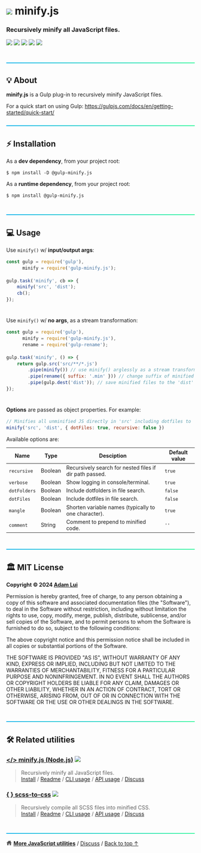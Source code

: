 # <picture><source media="(prefers-color-scheme: dark)" srcset="https://media.minify-js.org/images/icons/gulp/white/icon50x30.svg"><img height=23 src="https://media.minify-js.org/images/icons/gulp/red/icon50x30.svg"></picture> minify.js

### Recursively minify all JavaScript files.

<a href="#%EF%B8%8F-mit-license"><img height=31 src="https://img.shields.io/badge/License-MIT-orange.svg?logo=internetarchive&logoColor=white&labelColor=464646&style=for-the-badge"></a>
<a href="https://github.com/adamlui/minify.js/releases/tag/gulp-v1.0.0"><img height=31 src="https://img.shields.io/badge/Latest_Build-1.0.0-44cc11.svg?logo=icinga&logoColor=white&labelColor=464646&style=for-the-badge"></a>
<a href="https://sonarcloud.io/component_measures?metric=new_vulnerabilities&id=adamlui_minify.js:gulp/src/gulp-minify.js"><img height=31 src="https://img.shields.io/badge/dynamic/json?url=https%3A%2F%2Fsonarcloud.io%2Fapi%2Fmeasures%2Fcomponent%3Fcomponent%3Dadamlui_minify.js%3Agulp%2Fsrc%2Fgulp-minify.js%26metricKeys%3Dvulnerabilities&query=%24.component.measures.0.value&style=for-the-badge&logo=sonarcloud&logoColor=white&labelColor=464646&label=Vulnerabilities&color=gold"></a>
<a href="https://github.com/toolleeo/cli-apps#programming"><img height=31 src="https://img.shields.io/badge/Mentioned_in-Awesome-c4a2bd?logo=awesomelists&logoColor=white&labelColor=464646&style=for-the-badge"></a>
<a href="https://minify-js.org"><img height=31 src="https://img.shields.io/badge/web-minify--js.org-lightgrey?logo=dribbble&logoColor=white&labelColor=464646&style=for-the-badge"></a>

<br>

<img height=6px width="100%" src="https://raw.githubusercontent.com/adamlui/js-utils/main/docs/images/aqua-separator.png">

## 💡 About

**minify.js** is a Gulp plug-in to recursively minify JavaScript files.

For a quick start on using Gulp: https://gulpjs.com/docs/en/getting-started/quick-start/

<img height=6px width="100%" src="https://raw.githubusercontent.com/adamlui/js-utils/main/docs/images/aqua-separator.png">

## ⚡ Installation

As a **dev dependency**, from your project root:

```
$ npm install -D @gulp-minify.js
```

As a **runtime dependency**, from your project root:

```
$ npm install @gulp-minify.js
```

<br>

<img height=6px width="100%" src="https://raw.githubusercontent.com/adamlui/js-utils/main/docs/images/aqua-separator.png">

## 💻 Usage

Use `minify()` w/ **input/output args**:

```js
const gulp = require('gulp'),
      minify = require('gulp-minify.js');

gulp.task('minify', cb => {
    minify('src', 'dist');
    cb();
});
```

#

Use `minify()` w/ **no args**, as a stream transformation:

```js
const gulp = require('gulp'),
      minify = require('gulp-minify.js'),
      rename = require('gulp-rename');

gulp.task('minify', () => {    
    return gulp.src('src/**/*.js')
        .pipe(minify()) // use minify() arglessly as a stream transformation
        .pipe(rename({ suffix: '.min' })) // change suffix of minified file
        .pipe(gulp.dest('dist')); // save minified files to the 'dist' directory
});
```

#

**Options** are passed as object properties. For example:

```js
// Minifies all unminified JS directly in 'src' including dotfiles to 'dist'
minify('src', 'dist', { dotFiles: true, recursive: false })
```

Available options are:

Name         | Type    | Desciption                                              | Default value
-------------|---------|---------------------------------------------------------|---------------
`recursive`  | Boolean | Recursively search for nested files if dir path passed. | `true`
`verbose`    | Boolean | Show logging in console/terminal.                       | `true`
`dotFolders` | Boolean | Include dotfolders in file search.                      | `false`
`dotFiles`   | Boolean | Include dotfiles in file search.                        | `false`
`mangle`     | Boolean | Shorten variable names (typically to one character).    | `true`
`comment`    | String  | Comment to prepend to minified code.                    | `''`

<br>

<img height=6px width="100%" src="https://raw.githubusercontent.com/adamlui/js-utils/main/docs/images/aqua-separator.png">

## 🏛️ MIT License

**Copyright © 2024 [Adam Lui](https://github.com/adamlui)**

Permission is hereby granted, free of charge, to any person obtaining a copy of this software and associated documentation files (the "Software"), to deal in the Software without restriction, including without limitation the rights to use, copy, modify, merge, publish, distribute, sublicense, and/or sell copies of the Software, and to permit persons to whom the Software is furnished to do so, subject to the following conditions:

The above copyright notice and this permission notice shall be included in all copies or substantial portions of the Software.

THE SOFTWARE IS PROVIDED "AS IS", WITHOUT WARRANTY OF ANY KIND, EXPRESS OR IMPLIED, INCLUDING BUT NOT LIMITED TO THE WARRANTIES OF MERCHANTABILITY, FITNESS FOR A PARTICULAR PURPOSE AND NONINFRINGEMENT. IN NO EVENT SHALL THE AUTHORS OR COPYRIGHT HOLDERS BE LIABLE FOR ANY CLAIM, DAMAGES OR OTHER LIABILITY, WHETHER IN AN ACTION OF CONTRACT, TORT OR OTHERWISE, ARISING FROM, OUT OF OR IN CONNECTION WITH THE SOFTWARE OR THE USE OR OTHER DEALINGS IN THE SOFTWARE.

<br>

<img height=6px width="100%" src="https://raw.githubusercontent.com/adamlui/js-utils/main/docs/images/aqua-separator.png">

## 🛠️ Related utilities

### [</> minify.js (Node.js)](https://node.minify-js.org/#readme) <a href="https://github.com/toolleeo/cli-apps#programming"><img height=18 src="https://awesome.re/mentioned-badge.svg"></a>

> Recursively minify all JavaScript files.
<br>[Install](https://node.minify-js.org/#-installation) /
[Readme](https://node.minify-js.org/#readme) /
[CLI usage](https://node.minify-js.org/#-command-line-usage) /
[API usage](https://node.minify-js.org/#-api-usage) /
[Discuss](https://github.minify-js.org/discussions)

### [{ } scss-to-css](../scss-to-css) <a href="https://github.com/toolleeo/cli-apps#conversion"><img height=18 src="https://awesome.re/mentioned-badge.svg"></a>

> Recursively compile all SCSS files into minified CSS.
<br>[Install](https://github.com/adamlui/js-utils/tree/main/scss-to-css#-installation) /
[Readme](https://github.com/adamlui/js-utils/tree/main/scss-to-css#readme) /
[CLI usage](https://github.com/adamlui/js-utils/tree/main/scss-to-css#-command-line-usage) /
[API usage](https://github.com/adamlui/js-utils/tree/main/scss-to-css#-api-usage) /
[Discuss](https://js-utils.com/discussions)

<br>

<img height=6px width="100%" src="https://raw.githubusercontent.com/adamlui/js-utils/main/docs/images/aqua-separator.png">

<picture><source media="(prefers-color-scheme: dark)" srcset="https://raw.githubusercontent.com/adamlui/js-utils/main/media/images/icons/home/white/icon32x27.png"><img height=13 src="https://raw.githubusercontent.com/adamlui/js-utils/main/media/images/icons/home/dark-gray/icon32x27.png"></picture> <a href="https://js-utils.com">**More JavaScript utilities**</a> /
<a href="https://github.minify-js.org/discussions">Discuss</a> /
<a href="#minifyjs">Back to top ↑</a>
